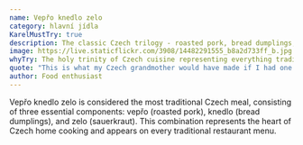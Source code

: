 ```yaml
---
name: Vepřo knedlo zelo
category: hlavní jídla
KarelMustTry: true
description: The classic Czech trilogy - roasted pork, bread dumplings, and sauerkraut
image: https://live.staticflickr.com/3908/14482291555_b8a2d733ff_b.jpg
whyTry: The holy trinity of Czech cuisine representing everything traditional Czech food stands for. Tender roasted pork, fluffy bread dumplings to soak up the juices, and tangy sauerkraut. Each component perfectly balances the others.
quote: "This is what my Czech grandmother would have made if I had one. So traditional and filling - I couldn't move for an hour!"
author: Food enthusiast
---
```


Vepřo knedlo zelo is considered the most traditional Czech meal, consisting of three essential components: vepřo (roasted pork), knedlo (bread dumplings), and zelo (sauerkraut). This combination represents the heart of Czech home cooking and appears on every traditional restaurant menu.
